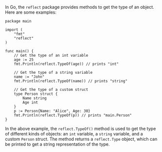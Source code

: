 In Go, the `reflect` package provides methods to get the type of an object. Here are some examples:

```
package main

import (
    "fmt"
    "reflect"
)

func main() {
    // Get the type of an int variable
    age := 25
    fmt.Println(reflect.TypeOf(age)) // prints "int"

    // Get the type of a string variable
    name := "John"
    fmt.Println(reflect.TypeOf(name)) // prints "string"

    // Get the type of a custom struct
    type Person struct {
        Name string
        Age int
    }
    p := Person{Name: "Alice", Age: 30}
    fmt.Println(reflect.TypeOf(p)) // prints "main.Person"
}
```

In the above example, the `reflect.TypeOf()` method is used to get the type of different kinds of objects: an `int` variable, a `string` variable, and a custom `Person` struct. The method returns a `reflect.Type` object, which can be printed to get a string representation of the type.